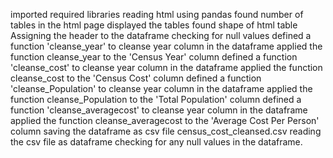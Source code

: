 imported required libraries
reading html using pandas
found number of tables in the html page
displayed the tables
found shape of html table
Assigning the header to the dataframe
checking for null values
defined a function 'cleanse_year' to cleanse year column in the dataframe
applied the function cleanse_year to the 'Census Year' column
defined a function 'cleanse_cost' to cleanse year column in the dataframe
applied the function cleanse_cost to the 'Census Cost' column
defined a function 'cleanse_Population' to cleanse year column in the dataframe
applied the function cleanse_Population to the 'Total Population' column
defined a function 'cleanse_averagecost' to cleanse year column in the dataframe
applied the function cleanse_averagecost to the 'Average Cost Per Person' column
saving the dataframe as csv file census_cost_cleansed.csv
reading the csv file as dataframe
checking for any null values in the dataframe.
